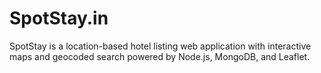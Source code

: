 # SpotStay.in
SpotStay is a location-based hotel listing web application with interactive maps and geocoded search powered by Node.js, MongoDB, and Leaflet.
